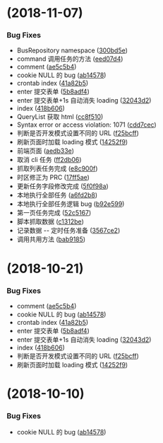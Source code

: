 #  (2018-11-07)


### Bug Fixes

* BusRepository namespace ([300bd5e](https://gitee.com/lisgroup/vueBus/commits/300bd5e))
* command 调用任务的方法 ([eed07d4](https://gitee.com/lisgroup/vueBus/commits/eed07d4))
* comment ([ae5c5b4](https://gitee.com/lisgroup/vueBus/commits/ae5c5b4))
* cookie NULL 的 bug ([ab14578](https://gitee.com/lisgroup/vueBus/commits/ab14578))
* crontab index ([41a82b5](https://gitee.com/lisgroup/vueBus/commits/41a82b5))
* enter 提交表单 ([5b8adf4](https://gitee.com/lisgroup/vueBus/commits/5b8adf4))
* enter 提交表单+1s 自动消失 loading ([32043d2](https://gitee.com/lisgroup/vueBus/commits/32043d2))
* index ([418b606](https://gitee.com/lisgroup/vueBus/commits/418b606))
* QueryList 获取 html ([cc8f510](https://gitee.com/lisgroup/vueBus/commits/cc8f510))
* Syntax error or access violation: 1071 ([cdd7cec](https://gitee.com/lisgroup/vueBus/commits/cdd7cec))
* 判断是否开发模式设置不同的 URL ([f25bcff](https://gitee.com/lisgroup/vueBus/commits/f25bcff))
* 刷新页面时加载 loading 模式 ([14252f9](https://gitee.com/lisgroup/vueBus/commits/14252f9))
* 前端页面 ([aedb33e](https://gitee.com/lisgroup/vueBus/commits/aedb33e))
* 取消 cli 任务 ([ff2db06](https://gitee.com/lisgroup/vueBus/commits/ff2db06))
* 抓取列表任务完成 ([e8c900f](https://gitee.com/lisgroup/vueBus/commits/e8c900f))
* 时区修正为 PRC ([17ff5ae](https://gitee.com/lisgroup/vueBus/commits/17ff5ae))
* 更新任务字段修改完成 ([5f0f98a](https://gitee.com/lisgroup/vueBus/commits/5f0f98a))
* 本地执行全部任务 ([a6fd2b8](https://gitee.com/lisgroup/vueBus/commits/a6fd2b8))
* 本地执行全部任务逻辑 bug ([b92e599](https://gitee.com/lisgroup/vueBus/commits/b92e599))
* 第一页任务完成 ([52c5167](https://gitee.com/lisgroup/vueBus/commits/52c5167))
* 脚本抓取数据 ([c1312be](https://gitee.com/lisgroup/vueBus/commits/c1312be))
* 记录数据 -- 定时任务准备 ([3567ce2](https://gitee.com/lisgroup/vueBus/commits/3567ce2))
* 调用共用方法 ([bab9185](https://gitee.com/lisgroup/vueBus/commits/bab9185))



<a name=""></a>
#  (2018-10-21)


### Bug Fixes

* comment ([ae5c5b4](https://gitee.com/lisgroup/vueBus/commits/ae5c5b4))
* cookie NULL 的 bug ([ab14578](https://gitee.com/lisgroup/vueBus/commits/ab14578))
* crontab index ([41a82b5](https://gitee.com/lisgroup/vueBus/commits/41a82b5))
* enter 提交表单 ([5b8adf4](https://gitee.com/lisgroup/vueBus/commits/5b8adf4))
* enter 提交表单+1s 自动消失 loading ([32043d2](https://gitee.com/lisgroup/vueBus/commits/32043d2))
* index ([418b606](https://gitee.com/lisgroup/vueBus/commits/418b606))
* 判断是否开发模式设置不同的 URL ([f25bcff](https://gitee.com/lisgroup/vueBus/commits/f25bcff))
* 刷新页面时加载 loading 模式 ([14252f9](https://gitee.com/lisgroup/vueBus/commits/14252f9))



<a name=""></a>
#  (2018-10-10)


### Bug Fixes

* cookie NULL 的 bug ([ab14578](https://gitee.com/lisgroup/vueBus/commits/ab14578))



